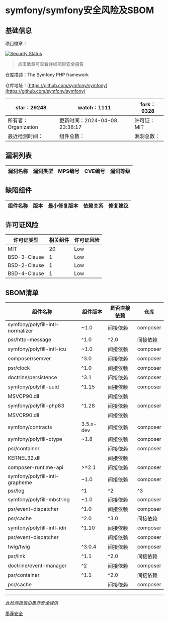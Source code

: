 # symfony/symfony安全风险及SBOM

## 基础信息

项目徽章：

[![Security Status](https://www.murphysec.com/platform3/v31/badge/1777411533751599104.svg)](https://www.murphysec.com/console/report/1691516035264176128/1777411533751599104)

> 点击徽章可查看详细项目安全报告

仓库描述：The Symfony PHP framework

仓库地址：[https://github.com/symfony/symfony](https://github.com/symfony/symfony)

| star：29248 | watch：1111 | fork：9328 |
| ----------- | -------------- | ------------ |
| 所有者：Organization | 更新时间：2024-04-08 23:38:17 | 许可证：MIT |
| 最近检测时间： | 组件总数： | 漏洞总数： |




## 漏洞列表

| 漏洞名称 | 漏洞类型 | MPS编号 | CVE编号 | 漏洞等级 |
| ------- | ------ | ------- | ------ | ----- |





## 缺陷组件

| 组件名称 | 版本 | 最小修复版本 | 依赖关系 | 修复建议 |
| -------- | ---- | ------------ | -------- | -------- |





## 许可证风险

| 许可证类型 | 相关组件 | 许可证风险 |
| ---------- | -------- | ---------- |
|MIT|20|Low|
|BSD-3-Clause|1|Low|
|BSD-2-Clause|1|Low|
|BSD-4-Clause|1|Low|




## SBOM清单

| 组件名称 | 组件版本 | 是否直接依赖 | 仓库 |
| -------- | -------- | ------------ | ---- |
|symfony/polyfill-intl-normalizer|~1.0|间接依赖|composer|
|psr/http-message|^1.0|^2.0|间接依赖|composer|
|symfony/polyfill-intl-icu|~1.0|间接依赖|composer|
|composer/semver|^3.0|间接依赖|composer|
|psr/clock|^1.0|间接依赖|composer|
|doctrine/persistence|^3.1|间接依赖|composer|
|symfony/polyfill-uuid|^1.15|间接依赖|composer|
|MSVCP90.dll||间接依赖||
|symfony/polyfill-php83|^1.28|间接依赖|composer|
|MSVCR90.dll||间接依赖||
|symfony/contracts|3.5.x-dev|间接依赖|composer|
|symfony/polyfill-ctype|~1.8|间接依赖|composer|
|psr/container||间接依赖|composer|
|KERNEL32.dll||间接依赖||
|composer-runtime-api|>=2.1|间接依赖|composer|
|symfony/polyfill-intl-grapheme|~1.0|间接依赖|composer|
|psr/log|^1|^2|^3|间接依赖|composer|
|symfony/polyfill-mbstring|~1.0|间接依赖|composer|
|psr/event-dispatcher|^1.0|间接依赖|composer|
|psr/cache|^2.0|^3.0|间接依赖|composer|
|symfony/polyfill-intl-idn|^1.10|间接依赖|composer|
|psr/event-dispatcher||间接依赖|composer|
|twig/twig|^3.0.4|间接依赖|composer|
|psr/link|^1.1|^2.0|间接依赖|composer|
|doctrine/event-manager|^2|间接依赖|composer|
|psr/container|^1.1|^2.0|间接依赖|composer|
|psr/cache||间接依赖|composer|


------

*此检测报告由墨菲安全提供*

[墨菲安全](www.murphysec.com)